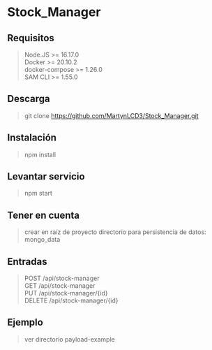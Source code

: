 # Stock_Manager 

## Requisitos

> Node.JS >= 16.17.0  
> Docker >= 20.10.2  
> docker-compose >= 1.26.0  
> SAM CLI >= 1.55.0  

## Descarga

> git clone https://github.com/MartynLCD3/Stock_Manager.git

## Instalación

> npm install

## Levantar servicio

> npm start

## Tener en cuenta

> crear en raíz de proyecto directorio para persistencia de datos: mongo_data 

## Entradas

> POST /api/stock-manager  
> GET /api/stock-manager   
> PUT /api/stock-manager/{id}  
> DELETE /api/stock-manager/{id}  

## Ejemplo

> ver directorio payload-example
